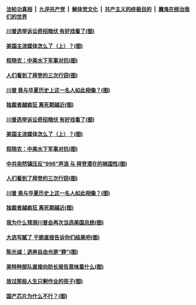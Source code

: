 ####  [法轮功真相](../../../../basic/blob/master/README.md?t=11251931) &nbsp;|&nbsp; [九评共产党](../../../../9ping.md/blob/master/README.md?t=11251931) &nbsp;|&nbsp; [解体党文化](../../../../jtdwh.md/blob/master/README.md?t=11251931)  &nbsp;|&nbsp; [共产主义的终极目的](../../../../gczydzjmd.md/blob/master/README.md?t=11251931) &nbsp;|&nbsp; [魔鬼在统治我们的世界](../../../../mgztzwmdsj.md/blob/master/README.md?t=11251931) 

#### [川普选举诉讼奇招暗伏 有好戏看了(图)](../pages/p4/953666.md?t=11251931) 

#### [美国主流媒体怎么了（上）？(图)](../pages/p4/953672.md?t=11251931) 

#### [程晓农：中美水下军事对抗(图)](../pages/p4/953670.md?t=11251931) 

#### [人们看到了拜登的三次行窃(图)](../pages/p4/953669.md?t=11251931) 

#### [川普 竟与华夏历史上这一名人如此相像？(图)](../pages/p4/953663.md?t=11251931) 

#### [独裁者越疯狂 离死期越近(图)](../pages/p4/953576.md?t=11251931) 


#### [川普选举诉讼奇招暗伏 有好戏看了(图)](../pages/p4/953666.md?t=11251931) 

#### [美国主流媒体怎么了（上）？(图)](../pages/p4/953672.md?t=11251931) 


#### [程晓农：中美水下军事对抗(图)](../pages/p4/953670.md?t=11251931) 

#### [中共突然镇压反“996”声浪 与 拜登潜在的祸国性(图)](../pages/p4/953675.md?t=11251931) 

#### [人们看到了拜登的三次行窃(图)](../pages/p4/953669.md?t=11251931) 

#### [川普 竟与华夏历史上这一名人如此相像？(图)](../pages/p4/953663.md?t=11251931) 


#### [独裁者越疯狂 离死期越近(图)](../pages/p4/953576.md?t=11251931) 

#### [我为什么预测川普会再次当选美国总统(图)](../pages/p4/953572.md?t=11251931) 


#### [大选写腻了 干脆直接告诉你们结果吧(图)](../pages/p4/953568.md?t=11251931) 

#### [陈光诚：逃奔自由也是“罪”(图)](../pages/p4/953567.md?t=11251931) 

#### [美特种部队直接向防长报告意味着什么(图)](../pages/p4/953566.md?t=11251931) 




#### [放过那些人生只剩作业的孩子(图)](../pages/p4/953459.md?t=11251931) 

#### [国产芯片为什么不行？(图)](../pages/p4/953458.md?t=11251931) 

